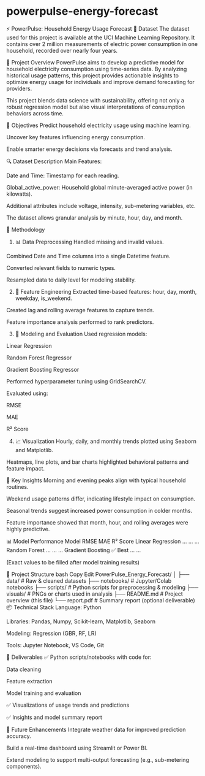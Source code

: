 # powerpulse-energy-forecast
⚡ PowerPulse: Household Energy Usage Forecast
🔗 Dataset
The dataset used for this project is available at the UCI Machine Learning Repository.
It contains over 2 million measurements of electric power consumption in one household, recorded over nearly four years.

🧠 Project Overview
PowerPulse aims to develop a predictive model for household electricity consumption using time-series data. By analyzing historical usage patterns, this project provides actionable insights to optimize energy usage for individuals and improve demand forecasting for providers.

This project blends data science with sustainability, offering not only a robust regression model but also visual interpretations of consumption behaviors across time.

🎯 Objectives
Predict household electricity usage using machine learning.

Uncover key features influencing energy consumption.

Enable smarter energy decisions via forecasts and trend analysis.

🔍 Dataset Description
Main Features:

Date and Time: Timestamp for each reading.

Global_active_power: Household global minute-averaged active power (in kilowatts).

Additional attributes include voltage, intensity, sub-metering variables, etc.

The dataset allows granular analysis by minute, hour, day, and month.

🔧 Methodology
1. 📊 Data Preprocessing
Handled missing and invalid values.

Combined Date and Time columns into a single Datetime feature.

Converted relevant fields to numeric types.

Resampled data to daily level for modeling stability.

2. 🧱 Feature Engineering
Extracted time-based features: hour, day, month, weekday, is_weekend.

Created lag and rolling average features to capture trends.

Feature importance analysis performed to rank predictors.

3. 🤖 Modeling and Evaluation
Used regression models:

Linear Regression

Random Forest Regressor

Gradient Boosting Regressor

Performed hyperparameter tuning using GridSearchCV.

Evaluated using:

RMSE

MAE

R² Score

4. 📈 Visualization
Hourly, daily, and monthly trends plotted using Seaborn and Matplotlib.

Heatmaps, line plots, and bar charts highlighted behavioral patterns and feature impact.

📌 Key Insights
Morning and evening peaks align with typical household routines.

Weekend usage patterns differ, indicating lifestyle impact on consumption.

Seasonal trends suggest increased power consumption in colder months.

Feature importance showed that month, hour, and rolling averages were highly predictive.

📊 Model Performance
Model	RMSE	MAE	R² Score
Linear Regression	...	...	...
Random Forest	...	...	...
Gradient Boosting	✅ Best	...	...

(Exact values to be filled after model training results)

📂 Project Structure
bash
Copy
Edit
PowerPulse_Energy_Forecast/
│
├── data/                        # Raw & cleaned datasets
├── notebooks/                   # Jupyter/Colab notebooks
├── scripts/                     # Python scripts for preprocessing & modeling
├── visuals/                     # PNGs or charts used in analysis
├── README.md                    # Project overview (this file)
└── report.pdf                   # Summary report (optional deliverable)
📦 Technical Stack
Language: Python

Libraries: Pandas, Numpy, Scikit-learn, Matplotlib, Seaborn

Modeling: Regression (GBR, RF, LR)

Tools: Jupyter Notebook, VS Code, Git

🧾 Deliverables
✅ Python scripts/notebooks with code for:

Data cleaning

Feature extraction

Model training and evaluation

✅ Visualizations of usage trends and predictions

✅ Insights and model summary report

🚀 Future Enhancements
Integrate weather data for improved prediction accuracy.

Build a real-time dashboard using Streamlit or Power BI.

Extend modeling to support multi-output forecasting (e.g., sub-metering components).

